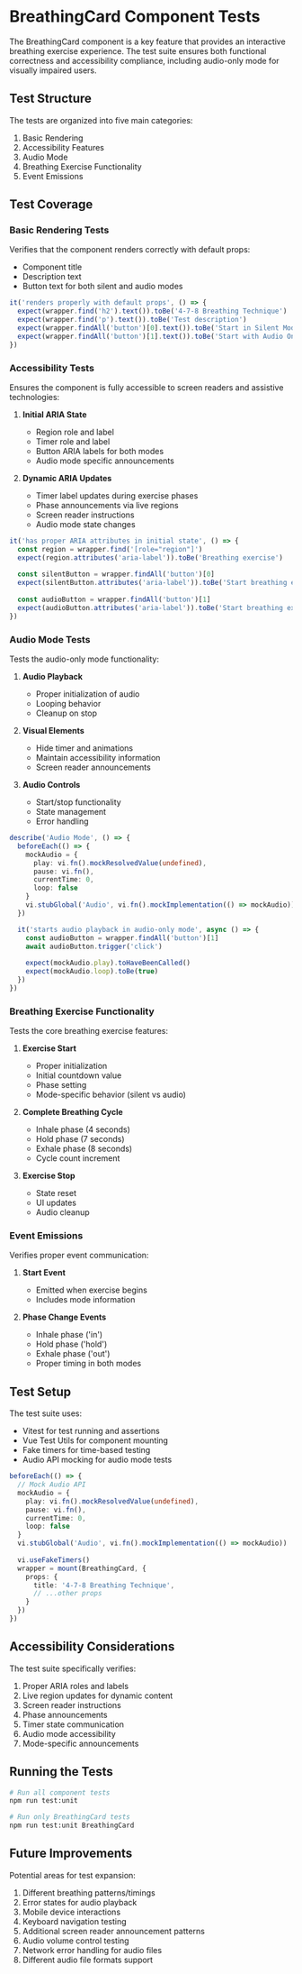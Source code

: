 # BreathingCard Component Tests

The BreathingCard component is a key feature that provides an interactive breathing exercise experience. The test suite ensures both functional correctness and accessibility compliance, including audio-only mode for visually impaired users.

## Test Structure

The tests are organized into five main categories:

1. Basic Rendering
2. Accessibility Features
3. Audio Mode
4. Breathing Exercise Functionality
5. Event Emissions

## Test Coverage

### Basic Rendering Tests

Verifies that the component renders correctly with default props:
- Component title
- Description text
- Button text for both silent and audio modes

```typescript
it('renders properly with default props', () => {
  expect(wrapper.find('h2').text()).toBe('4-7-8 Breathing Technique')
  expect(wrapper.find('p').text()).toBe('Test description')
  expect(wrapper.findAll('button')[0].text()).toBe('Start in Silent Mode')
  expect(wrapper.findAll('button')[1].text()).toBe('Start with Audio Only')
})
```

### Accessibility Tests

Ensures the component is fully accessible to screen readers and assistive technologies:

1. **Initial ARIA State**
   - Region role and label
   - Timer role and label
   - Button ARIA labels for both modes
   - Audio mode specific announcements

2. **Dynamic ARIA Updates**
   - Timer label updates during exercise phases
   - Phase announcements via live regions
   - Screen reader instructions
   - Audio mode state changes

```typescript
it('has proper ARIA attributes in initial state', () => {
  const region = wrapper.find('[role="region"]')
  expect(region.attributes('aria-label')).toBe('Breathing exercise')
  
  const silentButton = wrapper.findAll('button')[0]
  expect(silentButton.attributes('aria-label')).toBe('Start breathing exercise in silent mode')
  
  const audioButton = wrapper.findAll('button')[1]
  expect(audioButton.attributes('aria-label')).toBe('Start breathing exercise with audio guidance')
})
```

### Audio Mode Tests

Tests the audio-only mode functionality:

1. **Audio Playback**
   - Proper initialization of audio
   - Looping behavior
   - Cleanup on stop

2. **Visual Elements**
   - Hide timer and animations
   - Maintain accessibility information
   - Screen reader announcements

3. **Audio Controls**
   - Start/stop functionality
   - State management
   - Error handling

```typescript
describe('Audio Mode', () => {
  beforeEach(() => {
    mockAudio = {
      play: vi.fn().mockResolvedValue(undefined),
      pause: vi.fn(),
      currentTime: 0,
      loop: false
    }
    vi.stubGlobal('Audio', vi.fn().mockImplementation(() => mockAudio))
  })

  it('starts audio playback in audio-only mode', async () => {
    const audioButton = wrapper.findAll('button')[1]
    await audioButton.trigger('click')
    
    expect(mockAudio.play).toHaveBeenCalled()
    expect(mockAudio.loop).toBe(true)
  })
})
```

### Breathing Exercise Functionality

Tests the core breathing exercise features:

1. **Exercise Start**
   - Proper initialization
   - Initial countdown value
   - Phase setting
   - Mode-specific behavior (silent vs audio)

2. **Complete Breathing Cycle**
   - Inhale phase (4 seconds)
   - Hold phase (7 seconds)
   - Exhale phase (8 seconds)
   - Cycle count increment

3. **Exercise Stop**
   - State reset
   - UI updates
   - Audio cleanup

### Event Emissions

Verifies proper event communication:

1. **Start Event**
   - Emitted when exercise begins
   - Includes mode information

2. **Phase Change Events**
   - Inhale phase ('in')
   - Hold phase ('hold')
   - Exhale phase ('out')
   - Proper timing in both modes

## Test Setup

The test suite uses:
- Vitest for test running and assertions
- Vue Test Utils for component mounting
- Fake timers for time-based testing
- Audio API mocking for audio mode tests

```typescript
beforeEach(() => {
  // Mock Audio API
  mockAudio = {
    play: vi.fn().mockResolvedValue(undefined),
    pause: vi.fn(),
    currentTime: 0,
    loop: false
  }
  vi.stubGlobal('Audio', vi.fn().mockImplementation(() => mockAudio))
  
  vi.useFakeTimers()
  wrapper = mount(BreathingCard, {
    props: {
      title: '4-7-8 Breathing Technique',
      // ...other props
    }
  })
})
```

## Accessibility Considerations

The test suite specifically verifies:
1. Proper ARIA roles and labels
2. Live region updates for dynamic content
3. Screen reader instructions
4. Phase announcements
5. Timer state communication
6. Audio mode accessibility
7. Mode-specific announcements

## Running the Tests

```bash
# Run all component tests
npm run test:unit

# Run only BreathingCard tests
npm run test:unit BreathingCard
```

## Future Improvements

Potential areas for test expansion:
1. Different breathing patterns/timings
2. Error states for audio playback
3. Mobile device interactions
4. Keyboard navigation testing
5. Additional screen reader announcement patterns
6. Audio volume control testing
7. Network error handling for audio files
8. Different audio file formats support 